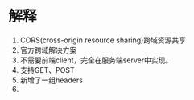 # 解释
   1. CORS(cross-origin resource sharing)跨域资源共享
   2. 官方跨域解决方案
   3. 不需要前端client，完全在服务端server中实现。
   4. 支持GET、POST
   5. 新增了一组headers
   6. 